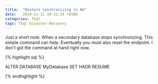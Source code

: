 ```yaml
---
title:  "Restore synchronizing in AG"
date:   2020-11-11 10:31:16 +0100
categories: TSql
tags: TSql Disaster-Recovery
---
```


Just a short note. When a secondary database stops synchronizing. This simple command can help. Eventually you must also reset the endpoint. I don't got the command at hand right now.

{% highlight sql %}

ALTER DATABASE MyDatabase SET HADR RESUME

{% endhighlight %}
